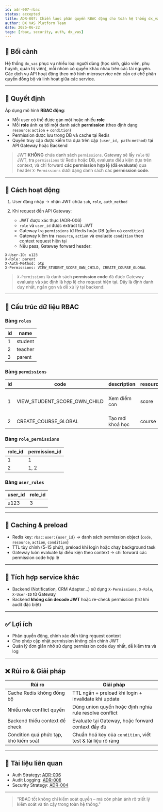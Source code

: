 ```yaml
---
id: adr-007-rbac
status: accepted
title: ADR-007: Chiến lược phân quyền RBAC động cho toàn hệ thống dx_vas
author: DX VAS Platform Team
date: 2025-06-22
tags: [rbac, security, auth, dx_vas]
---
```


## 📌 Bối cảnh

Hệ thống `dx_vas` phục vụ nhiều loại người dùng (học sinh, giáo viên, phụ huynh, quản trị viên), mỗi nhóm có quyền khác nhau trên các tài nguyên. Các dịch vụ API hoạt động theo mô hình microservice nên cần cơ chế phân quyền đồng bộ và linh hoạt giữa các service.

---

## 🧠 Quyết định

Áp dụng mô hình **RBAC động**:

* Mỗi user có thể được gán một hoặc nhiều **role**
* Mỗi **role** ánh xạ tới một danh sách **permission** (theo định dạng `resource:action` + `condition`)
* Permission được lưu trong DB và cache tại Redis
* Quyền truy cập được kiểm tra dựa trên cặp `(user_id, path:method)` tại API Gateway hoặc Backend

> JWT **KHÔNG** chứa danh sách `permissions`. Gateway sẽ lấy `role` từ JWT, tra `permissions` từ Redis hoặc DB, evaluate điều kiện dựa trên context, và chỉ forward **các permission hợp lệ (đã evaluate)** qua header `X-Permissions` dưới dạng danh sách các **permission code**.

---

## 🔐 Cách hoạt động

1. User đăng nhập → nhận JWT chứa `sub`, `role`, `auth_method`
2. Khi request đến API Gateway:

   * JWT được xác thực (ADR-006)
   * `role` và `user_id` được extract từ JWT
   * Gateway tra `permissions` từ Redis hoặc DB (gồm cả `condition`)
   * Gateway kiểm tra `resource`, `action` và evaluate `condition` theo context request hiện tại
   * Nếu pass, Gateway forward header:

```http
X-User-ID: u123
X-Role: parent
X-Auth-Method: otp
X-Permissions: VIEW_STUDENT_SCORE_OWN_CHILD, CREATE_COURSE_GLOBAL
```

> `X-Permissions` là danh sách **permission code** đã được Gateway evaluate và xác định là hợp lệ cho request hiện tại. Đây là định danh duy nhất, ngắn gọn và dễ xử lý tại backend.

---

## 🧱 Cấu trúc dữ liệu RBAC

### Bảng `roles`

| id | name    |
| -- | ------- |
| 1  | student |
| 2  | teacher |
| 3  | parent  |

### Bảng `permissions`

| id | code                             | description      | resource | action | condition (JSONB)                                                     |
| -- | -------------------------------- | ---------------- | -------- | ------ | --------------------------------------------------------------------- |
| 1  | VIEW\_STUDENT\_SCORE\_OWN\_CHILD | Xem điểm con     | score    | read   | { "accessible\_student\_ids": \["\<student\_id\_of\_their\_child>"] } |
| 2  | CREATE\_COURSE\_GLOBAL           | Tạo mới khoá học | course   | create | null                                                                  |

### Bảng `role_permissions`

| role\_id | permission\_id |
| -------- | -------------- |
| 1        | 1              |
| 2        | 1, 2           |

### Bảng `user_roles`

| user\_id | role\_id |
| -------- | -------- |
| u123     | 3        |

---

## 🔁 Caching & preload

* Redis key: `rbac:user:{user_id}` → danh sách permission object (`code`, `resource`, `action`, `condition`)
* TTL tùy chỉnh (5–15 phút), preload khi login hoặc chạy background task
* Gateway luôn evaluate lại điều kiện theo context → chỉ forward các permission code hợp lệ

---

## 🧩 Tích hợp service khác

* Backend (Notification, CRM Adapter...) sử dụng `X-Permissions`, `X-Role`, `X-User-ID` từ Gateway
* Backend **không cần decode JWT** hoặc re-check permission (trừ khi audit đặc biệt)

---

## ✅ Lợi ích

* Phân quyền động, chính xác đến từng request context
* Cho phép cập nhật permission không cần chỉnh JWT
* Quản lý đơn giản nhờ sử dụng permission code duy nhất, dễ kiểm tra và log

---

## ❌ Rủi ro & Giải pháp

| Rủi ro                                | Giải pháp                                                   |
| ------------------------------------- | ----------------------------------------------------------- |
| Cache Redis không đồng bộ             | TTL ngắn + preload khi login + invalidate khi update        |
| Nhiều role conflict quyền             | Dùng union quyền hoặc định nghĩa rule resolve conflict      |
| Backend thiếu context để check        | Evaluate tại Gateway, hoặc forward context đầy đủ           |
| Condition quá phức tạp, khó kiểm soát | Chuẩn hoá key của `condition`, viết test & tài liệu rõ ràng |

---

## 📎 Tài liệu liên quan

* Auth Strategy: [ADR-006](./adr-006-auth-strategy.md)
* Audit Logging: [ADR-008](./adr-008-audit-logging.md)
* Security Strategy: [ADR-004](./adr-004-security.md)

---

> "RBAC tốt không chỉ kiểm soát quyền – mà còn phản ánh rõ triết lý kiểm soát và tin cậy trong toàn hệ thống."

